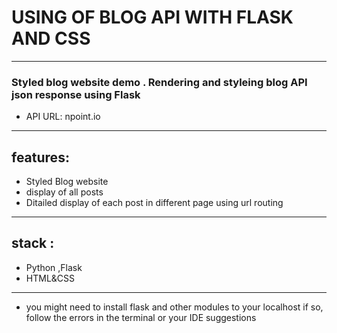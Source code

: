 # USING OF BLOG API WITH FLASK AND CSS
***********************************************************************************************************
### Styled blog website demo . Rendering and styleing  blog API json response using Flask
- API URL: npoint.io 
**************************************************************************************************************
## features:
* Styled Blog website
* display of all posts 
* Ditailed display of each post in different page using url routing 

*************************************************************

## stack :
- Python ,Flask
- HTML&CSS 
*************************************************************

- you might need to install flask and other modules to your localhost
if so, follow the errors in the terminal or your IDE suggestions 


